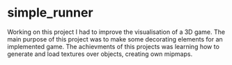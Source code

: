 # simple_runner
Working on this project I had to improve the visualisation of a 3D game. The main purpose of this project was to make some decorating elements for an implemented game. The achievments of this projects was learning how to generate and load textures over objects, creating own mipmaps.
